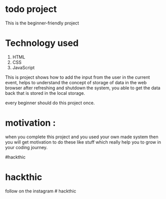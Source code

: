# todo project
This is the beginner-friendly project
# Technology used
1. HTML
2. CSS
3. JavaScript

This is project shows how to add the input from the user in the current event, helps to understand the concept of storage of data in the web browser after refreshing and shutdown the system, you able to get the data back that is stored in the local storage.

every beginner should do this project once.

# motivation :
when you complete this project and you used your own made system then you will get motivation to do these like stuff which really help you to grow in your coding journey.

#hackthic 
# hackthic
follow on the instagram # hackthic

